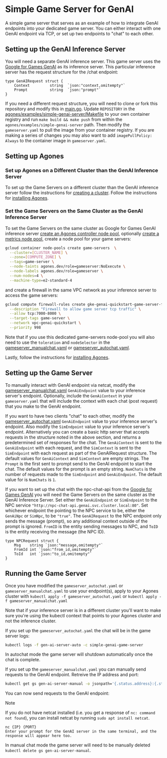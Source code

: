 # Simple Game Server for GenAI

A simple game server that serves as an example of how to integrate GenAI endpoints into your
dedicated game server. You can either interact with one GenAI endpoint via TCP, or set up two
endpoints to "chat" to each other.

## Setting up the GenAI Inference Server

You will need a separate GenAI inference server. This game server uses the
[Google for Games GenAI](https://github.com/googleforgames/GenAI-quickstart) as its inference server.
This particular inference server has the request structure for the /chat endpoint:

```
type GenAIRequest struct {
	Context         string  `json:"context,omitempty"`
	Prompt          string  `json:"prompt"`
}
```

If you need a different request structure, you will need to clone or fork this repository and
modify this in [main.go](main.go). Update `REPOSITORY` in the
[agones/examples/simple-genai-server/Makefile](Makefile)
to your own container registry and run `make build && make push` from within the
`agones/examples/simple-genai-server` path. Then modify the `gameserver.yaml` to pull the image from
your container registry. If you are making a series of changes you may also want to add
`imagePullPolicy: Always` to the container image in `gameserver.yaml`.

## Setting up Agones

### Set up Agones on a Different Cluster than the GenAI Inference Server

To set up the Game Servers on a different cluster than the GenAI inference server follow the
instructions for [creating a cluster](https://agones.dev/site/docs/installation/creating-cluster/).
Follow the instructions for
[installing Agones](https://agones.dev/site/docs/installation/install-agones/).


### Set the Game Servers on the Same Cluster as the GenAI Inference Server

To set the Game Servers on the same cluster as Google for Games GenAI inference server
[create an Agones controller node pool](https://agones.dev/site/docs/installation/creating-cluster/gke/#optional-creating-a-dedicated-node-pool),
optionally [create a metrics node pool](https://agones.dev/site/docs/installation/creating-cluster/gke/#optional-creating-a-metrics-node-pool),
create a node pool for your game servers:
```bash
gcloud container node-pools create game-servers  \
  --cluster=[CLUSTER_NAME] \
  --zone=[COMPUTE_ZONE] \
  --tags=game-server \
  --node-taints agones.dev/role=gameserver:NoExecute \
  --node-labels agones.dev/role=gameserver \
  --num-nodes=4 \
  --machine-type=e2-standard-4
```
and create a firewall in the same VPC network as your inference server to access the game servers:
```bash
gcloud compute firewall-rules create gke-genai-quickstart-game-server-firewall-tcp \
  --description "Firewall to allow game server tcp traffic" \
  --allow tcp:7000-8000 \
  --target-tags game-server \
  --network vpc-genai-quickstart \
  --priority 998
```
Note that if you use this dedicated game-servers node-pool you will also need to use the `toleration`
and `nodeSelector` in the [gameserver_manualchat.yaml](gameserver_manualchat.yaml) or
[gameserver_autochat.yaml](gameserver_autochat.yaml).

Lastly, follow the instructions for
[installing Agones](https://agones.dev/site/docs/installation/install-agones/).

## Setting up the Game Server

To manually interact with GenAI endpoint via netcat, modify the
[gameserver_manualchat.yaml](gameserver_manualchat.yaml) `GenAiEndpoint` value to your inference
server's endpoint. Optionally, include the `GenAiContext` in your `gameserver.yaml` that will
include the context with each chat (post request) that you make to the GenAI endpoint.

If you want to have two clients "chat" to each other, modify the
[gameserver_autochat.yaml](gameserver_autochat.yaml) `GenAiEndpoint` value to your inference
server's endpoint. Also modify the `SimEndpoint` value to your inference server's endpoint.
Alternatively you can create a basic http server that accepts requests in the structure noted in the
above section, and returns a predetermined set of responses for the chat. The `GenAiContext` is sent
to the `GenAiEndpoint` with each request, and the `SimContext` is sent to the `SimEndpoint` with
each request as part of the GenAIRequest structure. The default values for `GenAiContext` and
`SimContext` are empty strings. The `Prompt` is the first sent to prompt send to the GenAI endpoint
to start the chat. The default values for the prompt is an empty string. `NumChats` is the number of
requests made to the `SimEndpoint` and `GenAiEndpoint`. The default value for is `NumChats` is `1`.

If you want to set up the chat with the npc-chat-api from the [Google for Games GenAI](https://github.com/googleforgames/GenAI-quickstart/genai/api/npc_chat_api)
you will need the Game Servers on the same cluster as the GenAI Inference Server. Set either the
`GenAiEndpoint` or `SimEndpoint` to the NPC service `"http://npc-chat-api.genai.svc.cluster.local:80"`.
Set whichever endpoint the pointing to the NPC service to be, either the `GenAiNpc` or `SimNpc`,
to be `"true"`. The `GenAIRequest` to the NPC endpoint only sends the message (prompt), so any
additional context outside of the prompt is ignored. `FromID` is the entity sending messages to NPC,
and `ToID` is the entity receiving the message (the NPC ID).
```
type NPCRequest struct {
	Msg    string `json:"message,omitempty"`
	FromId int `json:"from_id,omitempty"`
	ToId   int `json:"to_id,omitempty"`
}
```

## Running the Game Server

Once you have modified the `gameserver_autochat.yaml` or `gameserver_manualchat.yaml` to use your
endpoint(s), apply to your Agones cluster with `kubectl apply -f gameserver_autochat.yaml` or
`kubectl apply -f gameserver_manualchat.yaml`

Note that if your inference server is in a different cluster you'll want to make sure you're using
the kubectl context that points to your Agones cluster and not the inference cluster.

If you set up the `gameserver_autochat.yaml` the chat will be in the game server logs:

```bash
kubectl logs -f gen-ai-server-auto -c simple-genai-game-server
```

In autochat mode the game server will shutdown automatically once the chat is complete.

If you set up the `gameserver_manualchat.yaml` you can manually send requests to the GenAI endpoint.
Retreive the IP address and port:

```bash
kubectl get gs gen-ai-server-manual -o jsonpath='{.status.address}:{.status.ports[0].port}'
```

You can now send requests to the GenAI endpoint:

> [!NOTE]
> If you do not have netcat installed (i.e. you get a response of `nc: command not found`), you can
> install netcat by running `sudo apt install netcat`.

```
nc {IP} {PORT}
Enter your prompt for the GenAI server in the same terminal, and the response will appear here too.
```

In manual chat mode the game server will need to be manually deleted `kubectl delete gs gen-ai-server-manual`.

